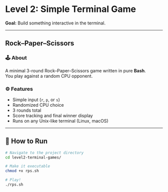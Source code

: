 # Level 2: Simple Terminal Game  
**Goal:** Build something interactive in the terminal.

---
## Rock–Paper–Scissors

### 🕹️ About
A minimal 3-round Rock–Paper–Scissors game written in pure **Bash**.  
You play against a random CPU opponent.

### ⚙️ Features
- Simple input (`r`, `p`, or `s`)
- Randomized CPU choice
- 3 rounds total
- Score tracking and final winner display
- Runs on any Unix-like terminal (Linux, macOS)

---
## 🚀 How to Run

```bash
# Navigate to the project directory
cd level2-terminal-games/

# Make it executable
chmod +x rps.sh

# Play!
./rps.sh
